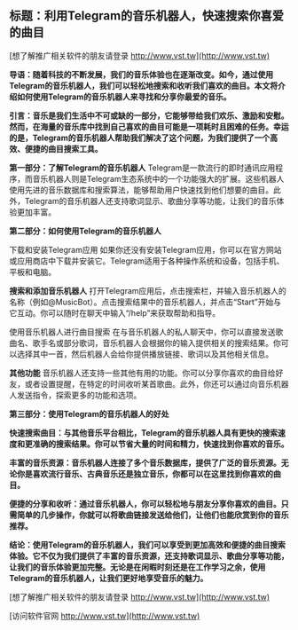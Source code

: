 ## **标题：利用Telegram的音乐机器人，快速搜索你喜爱的曲目**

[想了解推广相关软件的朋友请登录 http://www.vst.tw](http://www.vst.tw)

**导语：随着科技的不断发展，我们的音乐体验也在逐渐改变。如今，通过使用Telegram的音乐机器人，我们可以轻松地搜索和收听我们喜欢的曲目。本文将介绍如何使用Telegram的音乐机器人来寻找和分享你最爱的音乐。**

**引言：音乐是我们生活中不可或缺的一部分，它能够带给我们欢乐、激励和安慰。然而，在海量的音乐库中找到自己喜欢的曲目可能是一项耗时且困难的任务。幸运的是，Telegram的音乐机器人帮助我们解决了这个问题，为我们提供了一个高效、便捷的曲目搜索工具。**

**第一部分：了解Telegram的音乐机器人**
Telegram是一款流行的即时通讯应用程序，而音乐机器人则是Telegram生态系统中的一个功能强大的扩展。这些机器人使用先进的音乐数据库和搜索算法，能够帮助用户快速找到他们想要的曲目。此外，Telegram的音乐机器人还支持歌词显示、歌曲分享等功能，让我们的音乐体验更加丰富。

**第二部分：如何使用Telegram的音乐机器人**

下载和安装Telegram应用
如果你还没有安装Telegram应用，你可以在官方网站或应用商店中下载并安装它。Telegram适用于各种操作系统和设备，包括手机、平板和电脑。

**搜索和添加音乐机器人**
打开Telegram应用后，点击搜索栏，并输入音乐机器人的名称（例如@MusicBot）。点击搜索结果中的音乐机器人，并点击“Start”开始与它互动。你可以随时在聊天中输入“/help”来获取帮助和指导。

使用音乐机器人进行曲目搜索
在与音乐机器人的私人聊天中，你可以直接发送歌曲名、歌手名或部分歌词，音乐机器人会根据你的输入提供相关的搜索结果。你可以选择其中一首，然后机器人会给你提供播放链接、歌词以及其他相关信息。

**其他功能**
音乐机器人还支持一些其他有用的功能。你可以分享你喜欢的曲目给好友，或者设置提醒，在特定的时间收听某首歌曲。此外，你还可以通过向音乐机器人发送指令，探索更多的功能和选项。

**第三部分：使用Telegram的音乐机器人的好处**

**快速搜索曲目：与其他音乐平台相比，Telegram的音乐机器人具有更快的搜索速度和更准确的搜索结果。你可以节省大量的时间和精力，快速找到你喜欢的音乐。**

**丰富的音乐资源：音乐机器人连接了多个音乐数据库，提供了广泛的音乐资源。无论你是喜欢流行音乐、古典音乐还是独立音乐，你都可以在这里找到你喜欢的曲目。**

**便捷的分享和收听：通过音乐机器人，你可以轻松地与朋友分享你喜欢的曲目。只需简单的几步操作，你就可以将歌曲链接发送给他们，让他们也能欣赏到你的音乐推荐。**

**结论：使用Telegram的音乐机器人，我们可以享受到更加高效和便捷的曲目搜索体验。它不仅为我们提供了丰富的音乐资源，还支持歌词显示、歌曲分享等功能，让我们的音乐体验更加完整。无论是在闲暇时刻还是在工作学习之余，使用Telegram的音乐机器人，让我们更好地享受音乐的魅力。**

[想了解推广相关软件的朋友请登录 http://www.vst.tw](http://www.vst.tw)


[访问软件官网 http://www.vst.tw](http://www.vst.tw)
